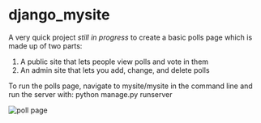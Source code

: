 # django_mysite

A very quick project   *still in progress*   to create a basic polls page which is made up of two parts:

1. A public site that lets people view polls and vote in them
2. An admin site that lets you add, change, and delete polls

To run the polls page, navigate to mysite/mysite in the command line and run the server with: python manage.py runserver

![poll page](https://github.com/jo-emalo/django_mysite/blob/master/Screen%20Shot%202018-09-09%20at%2016.24.51.png)
